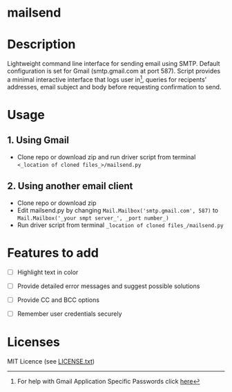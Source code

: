 # mailsend

# Description
Lightweight command line interface for sending email using SMTP. Default configuration is set for Gmail (smtp.gmail.com at port 587). Script provides a minimal interactive interface that logs user in[^1], queries for recipents' addresses, email subject and body before requesting confirmation to send. 

# Usage

## 1. Using Gmail
- Clone repo or download zip and run driver script from terminal `<_location of cloned files_>/mailsend.py`

## 2. Using another email client
- Clone repo or download zip
- Edit mailsend.py by changing `Mail.Mailbox('smtp.gmail.com', 587)` to `Mail.Mailbox('_your smpt server_', _port number_)`
- Run driver script from terminal `_location of cloned files_/mailsend.py`

# Features to add
- [ ] Highlight text in color
- [ ] Provide detailed error messages and suggest possible solutions
- [ ] Provide CC and BCC options
- [ ] Remember user credentials securely 


 # Licenses
 MIT Licence (see [LICENSE.txt](https://github.com/keithmathe/mailsend/blob/master/LICENSE.txt))
 
 [^1]: For help with Gmail Application Specific Passwords click [here](https://support.google.com/mail/answer/185833?hl=en)
